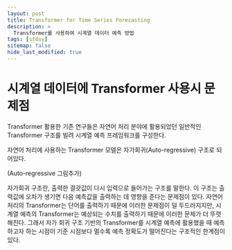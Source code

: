 ```yaml
---
layout: post
title: Transformer for Time Series Forecasting
description: >
  Transformer를 사용하여 시계열 데이터 예측 방법
tags: [stduy]
sitemap: false
hide_last_modified: true
---
```

# 시계열 데이터에 Transformer 사용시 문제점

Transformer 활용한 기존 연구들은 자연어 처리 분야에 활용되었던 일반적인 Transformer 구조를 빌려 시계열 예측 프레임워크를 구성한다.

자연어 처리에 사용하는 Transformer 모델은 자가회귀(Auto-regressive) 구조로 되어있다.

(Auto-regressive 그림추가)

자가회귀 구조란, 출력한 결괏값이 다시 입력으로 들어가는 구조를 말한다. 이 구조는 출력값에 오차가 생기면 다음 예측값을 출력하는 데 영향을 준다는 문제점이 있다. 자연어 처리의 Transformer는 단어를 출력하기 때문에 이러한 문제점이 덜 두드러지지만, 시계열 예측의 Transformer는 예상되는 수치를 출력하기 때문에 이러한 문제가 더 뚜렷해진다. 그래서 자가 회귀 구조 기반의 Transformer를 시계열 예측에 활용했을 때 예측하고자 하는 시점이 기준 시점보다 멀수록 예측 정확도가 떨어진다는 구조적인 한계점이 있다. 


